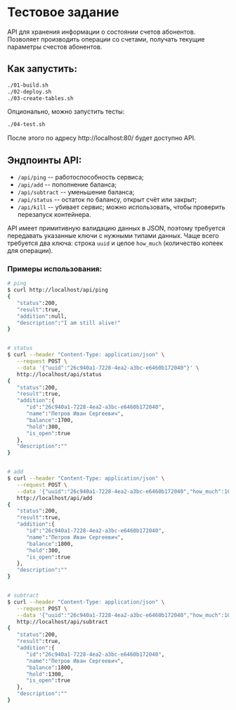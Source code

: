 # Тестовое задание

API для хранения информации о состоянии счетов абонентов. Позволяет производить операции со счетами, получать текущие параметры счестов абонентов.

## Как запустить:
```sh
./01-build.sh
./02-deploy.sh
./03-create-tables.sh
``` 

Опционально, можно запустить тесты:
```sh
./04-test.sh
```

После этого по адресу http://localhost:80/ будет доступно API.

## Эндпоинты API:
* `/api/ping` -- работоспособность сервиса;
* `/api/add` -- пополнение баланса;
* `/api/subtract` -- уменьшение баланса;
* `/api/status` -- остаток по балансу, открыт счёт или закрыт;
* `/api/kill` -- убивает сервис; можно использовать, чтобы проверить перезапуск контейнера. 

API имеет примитивную валидацию данных в JSON, поэтому требуется передавать указанные ключи с нужными типами данных.
Чаще всего требуется два ключа: строка `uuid` и целое `how_much` (количество копеек для операции).

### Примеры использования:

```sh
# ping
$ curl http://localhost/api/ping
{ 
   "status":200,
   "result":true,
   "addition":null,
   "description":"I am still alive!"
}


# status
$ curl --header "Content-Type: application/json" \
   --request POST \
   --data '{"uuid":"26c940a1-7228-4ea2-a3bc-e6460b172040"}' \
   http://localhost/api/status
{ 
   "status":200,
   "result":true,
   "addition":{ 
      "id":"26c940a1-7228-4ea2-a3bc-e6460b172040",
      "name":"Петров Иван Сергеевич",
      "balance":1700,
      "hold":300,
      "is_open":true
   },
   "description":""
}


# add
$ curl --header "Content-Type: application/json" \
   --request POST \
   --data '{"uuid":"26c940a1-7228-4ea2-a3bc-e6460b172040","how_much":100}' \
   http://localhost/api/add
{ 
   "status":200,
   "result":true,
   "addition":{ 
      "id":"26c940a1-7228-4ea2-a3bc-e6460b172040",
      "name":"Петров Иван Сергеевич",
      "balance":1800,
      "hold":300,
      "is_open":true
   },
   "description":""
}


# subtract
$ curl --header "Content-Type: application/json" \
   --request POST \
   --data '{"uuid":"26c940a1-7228-4ea2-a3bc-e6460b172040","how_much":1000}' \
   http://localhost/api/subtract
{ 
   "status":200,
   "result":true,
   "addition":{ 
      "id":"26c940a1-7228-4ea2-a3bc-e6460b172040",
      "name":"Петров Иван Сергеевич",
      "balance":1800,
      "hold":1300,
      "is_open":true
   },
   "description":""
}
```